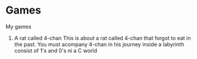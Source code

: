 # Games
My games
1. A rat called 4-chan
This is about a rat called 4-chan that forgot to eat in the past. You must acompany 4-chan in his journey inside a labyrinth consist of 1's and 0's ni a C world 
